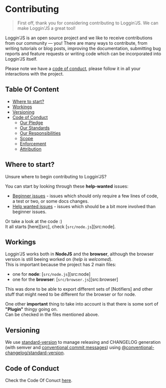 # Contributing <!-- omit in toc -->

> First off, thank you for considering contributing to Loggin'JS. We can make Loggin'JS a great tool!

Loggin'JS is an open source project and we like to receive contributions from our community — you! There are many ways to contribute, from writing tutorials or blog posts, improving the documentation, submitting bug reports and feature requests or writing code which can be incorporated into Loggin'JS itself.

Please note we have a [code of conduct](#code-of-conduct), please follow it in all your interactions with the project.

## Table Of Content <!-- omit in toc -->
- [Where to start?](#where-to-start)
- [Workings](#workings)
- [Versioning](#versioning)
- [Code of Conduct](#code-of-conduct)
	- [Our Pledge](#our-pledge)
	- [Our Standards](#our-standards)
	- [Our Responsibilities](#our-responsibilities)
	- [Scope](#scope)
	- [Enforcement](#enforcement)
	- [Attribution](#attribution)


<!-- 
## Pull Request Process
1. **Add tests** if new functionality is added or if it affects the system.
2. **Update the README.md and Wiki** with details of changes to the interface, this includes new methods, 
   exposed functions and classes, useful file locations, etc....
3. **Increase the version numbers** in any examples files and the README.md to the new version that this
   Pull Request would represent. We automate this using [standard-version](https://github.com/conventional-changelog/standard-version).
4. You may merge the Pull Request in once you have the sign-off of two other developers, or if you 
   do not have permission to do that, you may request the second reviewer to merge it for you.
 -->

## Where to start?

Unsure where to begin contributing to Loggin'JS? 

You can start by looking through these **help-wanted** issues: 
- [Beginner issues](https://github.com/loggin-js/loggin-js/issues?q=is%3Aissue+is%3Aopen+label%3Abeginner-friendly) - issues which should only require a few lines of code, a test or two, or some docs changes. 
- [Help wanted issues](https://github.com/loggin-js/loggin-js/issues?q=is%3Aissue+is%3Aopen+label%3A%22help+wanted%22+sort%3Acomments-desc) - issues which should be a bit more involved than beginner issues. 

Or take a look at the code :)  
It all starts [here][src], check [`src/node.js`][src:node].

## Workings

Loggin'JS works both in **NodeJS** and the **browser**, although the browser version is still beeing worked on (_help is welcomed_).  
This is important because the project has 2 main files:  
  * one for **node**: [`src/node.js`][src:node] 
  * one for the **browser**: [`src/browser.js`][src:browser]

This was done to be able to export different sets of [Notifiers] and other stuff that might need to be different for the browser or for node. 

One other **important** thing to take into account is that there is some sort of **"Plugin"** thingy going on.  
Can be checked in the files mentioned above.


## Versioning

We use [standard-version](https://github.com/conventional-changelog/standard-version) to manage releasing and CHANGELOG generation (with semver and [conventional commit messages](https://www.conventionalcommits.org/en/v1.0.0/)) using [@conventional-changelog/standard-version](https://github.com/conventional-changelog/standard-version).

## Code of Conduct
Check the Code  Of Conuct [here](./CODE_OF_CONDUCT.md).
